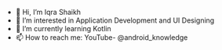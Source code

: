 - 👋 Hi, I’m Iqra Shaikh
- 👀 I’m interested in Application Development and UI Designing
- 🌱 I’m currently learning Kotlin
- 📫 How to reach me: YouTube- @android_knowledge

<!---
iqra-shaikh/iqra-shaikh is a ✨ special ✨ repository because its `README.md` (this file) appears on your GitHub profile.
You can click the Preview link to take a look at your changes.
--->
